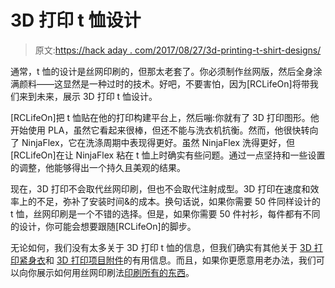 # 3D 打印 t 恤设计

> 原文:[https://hack aday . com/2017/08/27/3d-printing-t-shirt-designs/](https://hackaday.com/2017/08/27/3d-printing-t-shirt-designs/)

通常，t 恤的设计是丝网印刷的，但那太老套了。你必须制作丝网版，然后全身涂满颜料——这显然是一种过时的技术。好吧，不要害怕，因为[RCLifeOn]将带我们来到未来，展示 3D 打印 t 恤设计。

[RCLifeOn]把 t 恤贴在他的打印构建平台上，然后嘣:你就有了 3D 打印图形。他开始使用 PLA，虽然它看起来很棒，但还不能与洗衣机抗衡。然而，他很快转向了 NinjaFlex，它在洗涤周期中表现得更好。虽然 NinjaFlex 洗得更好，但[RCLifeOn]在让 NinjaFlex 粘在 t 恤上时确实有些问题。通过一点坚持和一些设置的调整，他能够得出一个持久且美观的结果。

现在，3D 打印不会取代丝网印刷，但也不会取代注射成型。3D 打印在速度和效率上的不足，弥补了安装时间&的成本。换句话说，如果你需要 50 件同样设计的 t 恤，丝网印刷是一个不错的选择。但是，如果你需要 50 件衬衫，每件都有不同的设计，你可能会想要跟随[RCLifeOn]的脚步。

无论如何，我们没有太多关于 3D 打印 t 恤的信息，但我们确实有其他关于 [3D 打印紧身衣](http://hackaday.com/2017/03/09/we-can-now-3d-print-slinkys/)和 [3D 打印项目附件](http://hackaday.com/2017/08/21/a-detailed-guide-for-3d-printing-enclosures/)的有用信息。而且，如果你更愿意用老办法，我们可以向你展示如何用丝网印刷法[印刷所有的东西](https://hackaday.com/2014/03/15/easily-silkscreen-all-the-things/)。